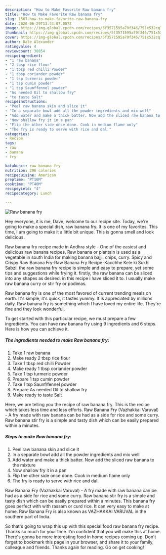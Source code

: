 ```yaml
---
description: "How to Make Favorite Raw banana fry"
title: "How to Make Favorite Raw banana fry"
slug: 1567-how-to-make-favorite-raw-banana-fry
date: 2020-06-29T13:44:07.087Z
image: https://img-global.cpcdn.com/recipes/5f3571595a70f346/751x532cq70/raw-banana-fry-recipe-main-photo.jpg
thumbnail: https://img-global.cpcdn.com/recipes/5f3571595a70f346/751x532cq70/raw-banana-fry-recipe-main-photo.jpg
cover: https://img-global.cpcdn.com/recipes/5f3571595a70f346/751x532cq70/raw-banana-fry-recipe-main-photo.jpg
author: Dale Alexander
ratingvalue: 4
reviewcount: 30854
recipeingredient:
- "1 raw banana"
- "2 tbsp rice flour"
- "1 tbsp red chilli Powder"
- "1 tbsp coriander powder"
- "1 tsp turmeric powder"
- "1 tsp cumin powder"
- "1 tsp Saunffennel powder"
- "As needed Oil to shallow fry"
- "to taste Salt"
recipeinstructions:
- "Peel raw banana skin and slice it"
- "In a separate bowl add all the powder ingredients and mix well"
- "Add water and make a thick batter. Now add the sliced raw banana to the mixture"
- "Now shallow fry it in a pan"
- "Flip the other side once done. Cook in medium flame only"
- "The fry is ready to serve with rice and dal."
categories:
- Recipe
tags:
- raw
- banana
- fry

katakunci: raw banana fry 
nutrition: 296 calories
recipecuisine: American
preptime: "PT16M"
cooktime: "PT40M"
recipeyield: "4"
recipecategory: Lunch

---
```



![Raw banana fry](https://img-global.cpcdn.com/recipes/5f3571595a70f346/751x532cq70/raw-banana-fry-recipe-main-photo.jpg)

Hey everyone, it is me, Dave, welcome to our recipe site. Today, we're going to make a special dish, raw banana fry. It is one of my favorites. This time, I am going to make it a little bit unique. This is gonna smell and look delicious.

Raw banana fry recipe made in Andhra style - One of the easiest and delicious raw banana recipes. Raw banana or plantain is used as a vegetable in south India for making banana bajji, chips, curry. Spicy and Crispy Raw Banana Fry-Raw Banana Fry Recipe-Kacchhe Kele ki Sukhi Sabzi. the raw banana fry recipe is simple and easy to prepare, yet some tips and suggestions while frying it. firstly, the raw banana can be sliced into any shapes as desired. in this recipe i have sliced it to. I usually make raw banana curry or stir fry or podimas.

Raw banana fry is one of the most favored of current trending meals on earth. It's simple, it's quick, it tastes yummy. It is appreciated by millions daily. Raw banana fry is something which I have loved my entire life. They're fine and they look wonderful.


To get started with this particular recipe, we must prepare a few ingredients. You can have raw banana fry using 9 ingredients and 6 steps. Here is how you can achieve it.

<!--inarticleads1-->

##### The ingredients needed to make Raw banana fry:

1. Take 1 raw banana
1. Make ready 2 tbsp rice flour
1. Take 1 tbsp red chilli Powder
1. Make ready 1 tbsp coriander powder
1. Take 1 tsp turmeric powder
1. Prepare 1 tsp cumin powder
1. Take 1 tsp Saunf/fennel powder
1. Prepare As needed Oil to shallow fry
1. Make ready to taste Salt


Here, we are telling you the recipe of raw banana fry. This is the recipe which takes less time and less efforts. Raw Banana Fry (Vazhakkai Varuval) - A fry made with raw banana can be had as a side for rice and some curry. Raw banana stir fry is a simple and tasty dish which can be easily prepared within a minutes. 

<!--inarticleads2-->

##### Steps to make Raw banana fry:

1. Peel raw banana skin and slice it
1. In a separate bowl add all the powder ingredients and mix well
1. Add water and make a thick batter. Now add the sliced raw banana to the mixture
1. Now shallow fry it in a pan
1. Flip the other side once done. Cook in medium flame only
1. The fry is ready to serve with rice and dal.


Raw Banana Fry (Vazhakkai Varuval) - A fry made with raw banana can be had as a side for rice and some curry. Raw banana stir fry is a simple and tasty dish which can be easily prepared within a minutes. This banana fry goes perfect with with rassam or curd rice. It can very easy to make at home. Raw Banana Fry is also known as VAZHAKKAI VARUVAL in the southern part of India. 

So that's going to wrap this up with this special food raw banana fry recipe. Thanks so much for your time. I'm confident that you will make this at home. There's gonna be more interesting food in home recipes coming up. Don't forget to bookmark this page in your browser, and share it to your family, colleague and friends. Thanks again for reading. Go on get cooking!
